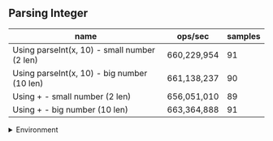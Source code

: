 ## Parsing Integer

|name|ops/sec|samples|
|-|-|-|
|Using parseInt(x, 10) - small number (2 len)|660,229,954|91|
|Using parseInt(x, 10) - big number (10 len)|661,138,237|90|
|Using + - small number (2 len)|656,051,010|89|
|Using + - big number (10 len)|663,364,888|91|


<details>
<summary>Environment</summary>

* __Machine:__ linux x64 | 2 vCPUs | 6.8GB Mem
* __Run:__ Tue Oct 24 2023 17:05:36 GMT+0000 (Coordinated Universal Time)
</details>

<!--
{"environment":{"platform":"linux","arch":"x64","cpus":2,"totalMemory":6.7597503662109375},"benchmarks":[{"name":"Using parseInt(x, 10) - small number (2 len)","opsSec":660229953.7242391,"samples":6},{"name":"Using parseInt(x, 10) - big number (10 len)","opsSec":661138237.3597826,"samples":6},{"name":"Using + - small number (2 len)","opsSec":656051010.2378299,"samples":7},{"name":"Using + - big number (10 len)","opsSec":663364887.6813575,"samples":7}]}-->
